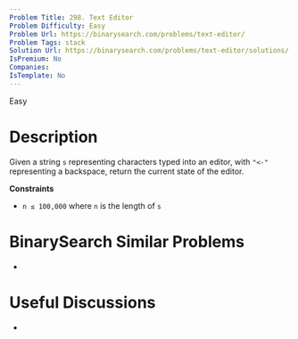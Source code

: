 ```yaml
---
Problem Title: 298. Text Editor
Problem Difficulty: Easy
Problem Url: https://binarysearch.com/problems/text-editor/
Problem Tags: stack
Solution Url: https://binarysearch.com/problems/text-editor/solutions/
IsPremium: No
Companies: 
IsTemplate: No
---
```


<span style="color: ;">Easy</span>

# Description

Given a string `s` representing characters typed into an editor, with `"<-"` representing a backspace, return the current state of the editor.

**Constraints**
- `n ≤ 100,000` where `n` is the length of `s`

# BinarySearch Similar Problems

- []()

# Useful Discussions

- []()
